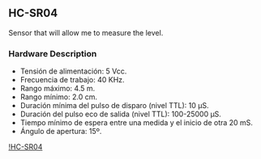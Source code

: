 ## HC-SR04
Sensor that will allow me to measure the level.

### Hardware Description
- Tensión de alimentación: 5 Vcc.
- Frecuencia de trabajo: 40 KHz.
- Rango máximo: 4.5 m.
- Rango mínimo: 2.0 cm.
- Duración mínima del pulso de disparo (nivel TTL): 10 μS.
- Duración del pulso eco de salida (nivel TTL): 100-25000 μS.
- Tiempo mínimo de espera entre una medida y el inicio de otra 20 mS.
- Ángulo de apertura: 15º.

[!HC-SR04](sensor_module.png)